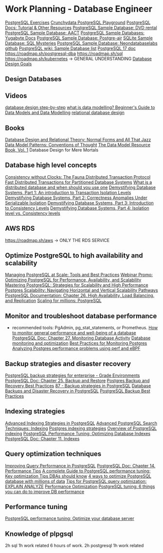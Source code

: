 # Work Planning - Database Engineer
[PostgreSQL Exercises](https://pgexercises.com/gettingstarted.html)
[Crunchydata PostgreSQL Playground](https://www.crunchydata.com/developers/tutorials)
[PostgreSQL Docs: Tutorial & Other Resources](https://www.postgresql.org/docs/online-resources/)
[PostgreSQL Sample Database: DVD rental](https://neon.tech/postgresql/postgresql-getting-started/postgresql-sample-database)
[PostgreSQL Sample Database: AACT](https://aact.ctti-clinicaltrials.org/connect)
[PostgreSQL Sample Databases: Yugabyte Docs](https://docs.yugabyte.com/preview/sample-data/)
[PostgreSQL Sample Database: Postgre-air](https://github.com/hettie-d/postgres_air/tree/main)
[SQLite Sample Database: SQL Mysteries](https://github.com/NUKnightLab/sql-mysteries)
[PostgreSQL Sample Database: Neondatabaselabs github](https://github.com/neondatabase-labs/postgres-sample-dbs)
[PostgreSQL wiki: Sample Database list](https://wiki.postgresql.org/wiki/Sample_Databases)
[PostgreSQL 17 doc](https://www.postgresql.org/docs/17/index.html)
https://roadmap.sh/postgresql-dba
https://roadmap.sh/sql
https://roadmap.sh/kubernetes -> GENERAL UNDERSTANDING
[Database Design Goals](https://docs.yugabyte.com/preview/architecture/design-goals/)
## Design Databases
## Videos
[database design step-by-step](https://www.youtube.com/watch?v=qCIFuoN32cM)
[what is data modelling? Beginner's Guide to Data Models and Data Modelling](https://www.youtube.com/watch?v=CUR6rKrIEGc)
[relational database design](https://www.youtube.com/watch?v=mEakGW6vzpM)
## Books
[Database Design and Relational Theory: Normal Forms and All That Jazz](https://www.amazon.com/Database-Design-Relational-Theory-Normal/dp/1449328016)
[Data Model Patterns: Conventions of Thought](https://www.amazon.com/Data-Model-Patterns-Conventions-Thought-ebook/dp/B00E0LASDY/ref=sr_1_3?crid=A78EI5PKI63P&keywords=data+model+patterns&qid=1642385541&s=books&sprefix=data+model+patterns%2Cstripbooks%2C130&sr=1-3)
[The Data Model Resource Book, Vol. 1](https://www.amazon.com/Data-Model-Resource-Book-Vol/dp/0471380237/ref=pd_sim_b_3?ie=UTF8&refRID=08T9TEZJNZM2EMKZV3AB)
Database Design for Mere Mortals
## Database high level concepts
[Consistency without Clocks: The Fauna Distributed Transaction Protocol](https://fauna.com/blog/consistency-without-clocks-faunadb-transaction-protocol)
[Fast Distributed Transactions for Partitioned Database Systems](http://cs.yale.edu/homes/thomson/publications/calvin-sigmod12.pdf)
[What is a distributed database and when should you use one](https://fauna.com/blog/what-is-a-distributed-database-and-when-should-you-use-one)
[Demystifying Database Systems, Part 1: An introduction to Transaction Isolation Levels](https://fauna.com/blog/introduction-to-transaction-isolation-levels)
[Demystifying Database Systems, Part 2: Correctness Anomalies Under Serializable Isolation](https://fauna.com/blog/demystifying-database-systems-correctness-anomalies-under-serializable-isolation)
[Demystifying Database Systems, Part 3: Introduction to Consistency Levels](https://fauna.com/blog/demystifying-database-systems-introduction-to-consistency-levels)
[Demystifying Database Systems, Part 4: Isolation level vs. Consistency levels](https://fauna.com/blog/demystifying-database-systems-part-4-isolation-levels-vs-consistency-levels)
## AWS RDS
https://roadmap.sh/aws -> ONLY THE RDS SERVICE
## Optimize PostgreSQL to high availability and scalability
[Managing PostgreSQL at Scale: Tools and Best Practices](https://www.enterprisedb.com/scale-postgresql-efficiently-tools-high-availability-tips)
[Webinar Promo: Optimizing PostgreSQL for Performance, Availability, and Scalability](https://www.youtube.com/watch?v=Dz6eb6zZOWg)
[Mastering PostgreSQL: Strategies for Scalability and High Performance](https://www.enterprisedb.com/scaling-postgresql-high-availability-and-performance)
[Postgres Scalability: Navigating Horizontal and Vertical Scalability Pathways](https://www.pgedge.com/blog/scaling-postgresql-navigating-horizontal-and-vertical-scalability-pathways)
[PostgreSQL Documentation: Chapter 26. High Availability, Load Balancing, and Replication](https://www.postgresql.org/docs/current/high-availability.html)
[Scaling for millions: PostgreSQL](https://medium.com/@sabawasim.it/scaling-for-millions-postgresql-4898acfb0abe)
## Monitor and troubleshoot database performance
- recommended tools: PgAdmin, pg_stat_statements, or Prometheus.
[How to monitor general performance and well-being of a database](https://dba.stackexchange.com/questions/278390/how-to-monitor-general-performance-and-wellbeing-of-a-database)
[PostgreSQL Doc: Chapter 27. Monitoring Database Activity](https://www.postgresql.org/docs/current/monitoring.html)
[Database monitoring and optimization](https://www.youtube.com/watch?v=4C3omclRxxc)
[Best Practices for Monitoring Postgres](https://www.youtube.com/watch?v=aGOXHV0_msQ)
[Analyzing Postgres performance problems using perf and eBPF](https://www.youtube.com/watch?v=HghP4D72Noc)
## Backup strategies and disaster recovery
[PostgreSQL backup strategies for enterprise - Grade Environments](https://www.percona.com/blog/postgresql-backup-strategy-enterprise-grade-environment/)
[PostgreSQL Doc: Chapter 25. Backup and Restore](https://www.postgresql.org/docs/current/backup.html)
[Postgres Backup and Recovery Best Practices](https://www.youtube.com/watch?v=TYiKdH1iMsg)
[87 - Backup strategies in PostgreSQL](https://www.youtube.com/watch?v=7Sm2lowyFXI)
[Database Backups and Disaster Recovery in PostgreSQL](https://www.timescale.com/blog/database-backups-and-disaster-recovery-in-postgresql-your-questions-answered)
[PostgreSQL Backup Best Practices](https://stormatics.tech/blogs/postgresql-backup-best-practices)
## Indexing strategies
[Advanced Indexing Strategies in PostgreSQL](https://www.freecodecamp.org/news/postgresql-indexing-strategies/)
[Advanced PostgreSQL Search Techniques: Indexing](https://medium.com/@yasin162001/advanced-postgresql-search-techniques-indexing-dc9250afa79d)
[Postgres indexing strategies](https://tembo.io/docs/getting-started/postgres_guides/postgres-indexing-strategies)
[Overview of PostgreSQL indexing](https://dev.to/digitalpollution/overview-of-postgresql-indexing-lpi)
[PostgreSQL Performance Tuning: Optimizing Database Indexes](https://dev.to/digitalpollution/overview-of-postgresql-indexing-lpi)
[PostgreSQL Doc: Chapter 11. Indexes](https://www.postgresql.org/docs/current/indexes.html)
## Query optimization techniques
[Improving Query Performance in PostgreSQL](https://app.datacamp.com/learn/courses/improving-query-performance-in-postgresql)
[PostgreSQL Doc: Chapter 14. Performance Tips](https://www.postgresql.org/docs/current/performance-tips.html)
[A complete Guide to PostgreSQL performance tuning: Key optimization Tips DBAs should know](https://sematext.com/blog/postgresql-performance-tuning/)
[4 ways to optimize PostgreSQL database with millions of data](https://medium.com/geekculture/4-ways-to-optimise-postgresql-database-with-millions-of-data-c70e11d27a94)
[Tips for PostgreSQL query optimization: EXPLAIN ANALYZE](https://www.enterprisedb.com/blog/postgresql-query-optimization-performance-tuning-with-explain-analyze)
[Performance Optimization](https://wiki.postgresql.org/wiki/Performance_Optimization)
[PostgreSQL tuning: 6 things you can do to improve DB performance](https://www.instaclustr.com/education/postgresql-tuning-6-things-you-can-do-to-improve-db-performance/)
## Performance tuning
[PostgreSQL performance tuning: Optimize your database server](https://www.enterprisedb.com/postgres-tutorials/introduction-postgresql-performance-tuning-and-optimization)
## Knowledge of plpgsql

2h sql
1h work related
6 hours of work.
2h postgresql
1h work related